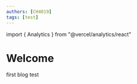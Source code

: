 ```yaml
---
authors: [CH4019]
tags: [test]
---
```

import { Analytics } from "@vercel/analytics/react"

# Welcome

first blog test

<Analytics/>